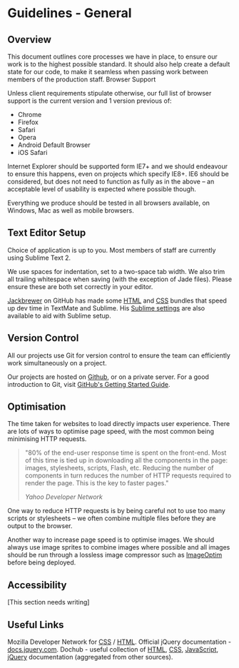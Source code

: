 # Guidelines - General

## Overview

This document outlines core processes we have in place, to ensure our work is to the highest possible standard. It should also help create a default state for our code, to make it seamless when passing work between members of the production staff.
Browser Support

Unless client requirements stipulate otherwise, our full list of browser support is the current version and 1 version previous of:

* Chrome
* Firefox
* Safari
* Opera
* Android Default Browser
* iOS Safari

Internet Explorer should be supported form IE7+ and we should endeavour to ensure this happens, even on projects which specify IE8+. IE6 should be considered, but does not need to function as fully as in the above – an acceptable level of usability is expected where possible though.

Everything we produce should be tested in all browsers available, on Windows, Mac as well as mobile browsers.


## Text Editor Setup

Choice of application is up to you. Most members of staff are currently using Sublime Text 2.

We use spaces for indentation, set to a two-space tab width. We also trim all trailing whitespace when saving (with the exception of Jade files). Please ensure these are both set correctly in your editor.

[Jackbrewer](https://github.com/jackbrewer) on GitHub has made some [HTML](https://github.com/jackbrewer/html-plus.tmbundle) and [CSS](https://github.com/jackbrewer/css-plus.tmbundle) bundles that speed up dev time in TextMate and Sublime. His [Sublime settings](https://github.com/jackbrewer/Sublime-Settings) are also available to aid with Sublime setup.


## Version Control

All our projects use Git for version control to ensure the team can efficiently work simultaneously on a project.

Our projects are hosted on [Github](http://github.com/clocklimited), or on a private server. For a good introduction to Git, visit [GitHub's Getting Started Guide](http://try.github.com/).


## Optimisation

The time taken for websites to load directly impacts user experience. There are lots of ways to optimise page speed, with the most common being minimising HTTP requests.

> "80% of the end-user response time is spent on the front-end. Most of this time is tied up in downloading all the components in the page: images, stylesheets, scripts, Flash, etc. Reducing the number of components in turn reduces the number of HTTP requests required to render the page. This is the key to faster pages."
>
>*Yahoo Developer Network*

One way to reduce HTTP requests is by being careful not to use too many scripts or stylesheets – we often combine multiple files before they are output to the browser.

Another way to increase page speed is to optimise images. We should always use image sprites to combine images where possible and all images should be run through a lossless image compressor such as [ImageOptim](http://imageoptim.com/) before being deployed.

## Accessibility

[This section needs writing]

## Useful Links

Mozilla Developer Network for [CSS](https://developer.mozilla.org/en/CSS) / [HTML](https://developer.mozilla.org/en/HTML).
Official jQuery documentation - [docs.jquery.com](docs.jquery.com).
Dochub - useful collection of [HTML](http://dochub.io/#html/), [CSS](http://dochub.io/#css/), [JavaScript](http://dochub.io/#javascript/), [jQuery](http://dochub.io/#jquery/) documentation (aggregated from other sources).